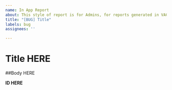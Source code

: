 ```yaml
---
name: In App Report
about: This style of report is for Admins, for reports generated in VACenter
title: "[BUG] Title"
labels: bug
assignees: ''

---
```


# Title HERE

##Body
HERE

**ID HERE**
